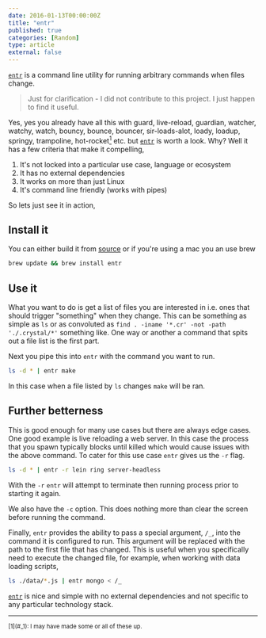 ```yaml
---
date: 2016-01-13T00:00:00Z
title: "entr"
published: true
categories: [Random]
type: article
external: false
---
```


[`entr`](http://entrproject.org/) is a command line utility for running arbitrary commands when files change.

> Just for clarification - I did not contribute to this project.  I just happen to find it useful.

Yes, yes you already have all this with guard, live-reload, guardian, watcher, watchy, watch, bouncy, bounce, bouncer, sir-loads-alot, loady, loadup, springy, trampoline, hot-rocket<a name="_1"></a>[<sup>1</sup>](#1) etc. but [`entr`](http://entrproject.org/) is worth a look.  Why?  Well it has a few criteria that make it compelling,

1. It's not locked into a particular use case, language or ecosystem
2. It has no external dependencies
3. It works on more than just Linux
4. It's command line friendly (works with pipes)

So lets just see it in action,

## Install it

You can either build it from [source](https://bitbucket.org/eradman/entr/) or if you're using a mac you an use brew

```bash
brew update && brew install entr
```

## Use it

What you want to do is get a list of files you are interested in i.e. ones that should trigger "something" when they change.  This can be something as simple as `ls` or as convoluted as `find . -iname '*.cr' -not -path './.crystal/*'` something like.  One way or another a command that spits out a file list is the first part.

Next you pipe this into `entr` with the command you want to run.

```bash
ls -d * | entr make
```

In this case when a file listed by `ls` changes `make` will be ran.

## Further betterness

This is good enough for many use cases but there are always edge cases.  One good example is live reloading a web server.  In this case the process that you spawn typically blocks until killed which would cause issues with the above command.  To cater for this use case `entr` gives us the `-r` flag.

```bash
ls -d * | entr -r lein ring server-headless
```

With the `-r` `entr` will attempt to terminate then running process prior to starting it again.

We also have the `-c` option.  This does nothing more than clear the screen before running the command.

Finally, `entr` provides the ability to pass a special argument, `/_`, into the command it is configured to run.  This argument will be replaced with the path to the first file that has changed.  This is useful when you specifically need to execute the changed file, for example, when working with data loading scripts,

```bash
ls ./data/*.js | entr mongo < /_
```

[`entr`](http://entrproject.org/) is nice and simple with no external dependencies and not specific to any particular technology stack.  

<hr/>
<sup><a name="1"></a>[1](#_1): I may have made some or all of these up.</sup>

